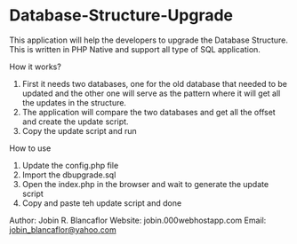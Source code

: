 # Database-Structure-Upgrade
This application will help the developers to upgrade the Database Structure. This is written in PHP Native and support all type of SQL application. 

How it works?
1. First it needs two databases, one for the old database that needed to be updated and the other one will serve as the pattern where it will get all the updates in the structure.
2. The application will compare the two databases and get all the offset and create the update script.
3. Copy the update script and run 


How to use
1. Update the config.php file
2. Import the dbupgrade.sql
3. Open the index.php in the browser and wait to generate the update script
4. Copy and paste teh update script and done


Author: Jobin R. Blancaflor
Website: jobin.000webhostapp.com
Email: jobin_blancaflor@yahoo.com
